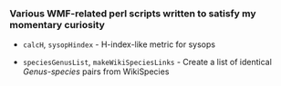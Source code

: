 ### Various WMF-related perl scripts written to satisfy my momentary curiosity

- `calcH`, `sysopHindex` - H-index-like metric for sysops

- `speciesGenusList`, `makeWikiSpeciesLinks` - Create a list of identical *Genus-species* pairs from WikiSpecies
